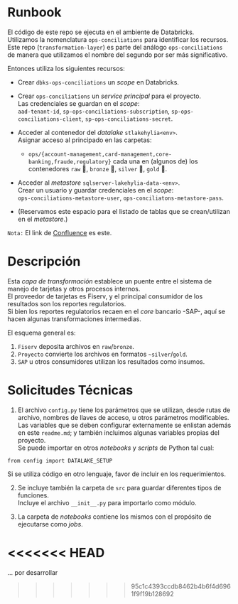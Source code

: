 # Runbook  
  
El código de este repo se ejecuta en el ambiente de Databricks.   
Utilizamos la nomenclatura `ops-conciliations` para identificar los recursos.  
Este repo (`transformation-layer`) es parte del análogo `ops-conciliations` de manera 
que utilizamos el nombre del segundo por ser más significativo.  

Entonces utiliza los siguientes recursos: 
* Crear `dbks-ops-conciliations` un _scope_ en Databricks.   

* Crear `ops-conciliations` un _service principal_ para el proyecto.  
  Las credenciales se guardan en el _scope_:  
  `aad-tenant-id`, `sp-ops-conciliations-subscription`, `sp-ops-conciliations-client`, `sp-ops-conciliations-secret`.  

* Acceder al contenedor del _datalake_ `stlakehylia<env>`.  
  Asignar acceso al principado en las carpetas:  
  - `ops/{account-management,card-management,core-banking,fraude,regulatory}`
  cada una en (algunos de) los contenedores `raw` 🥩, `bronze` 🥉, `silver` 🥈, `gold` 🥇.  

* Acceder al _metastore_ `sqlserver-lakehylia-data-<env>`.  
  Crear un usuario y guardar credenciales en el _scope_:  
  `ops-conciliations-metastore-user`, `ops-conciliatons-metastore-pass`.  

* (Reservamos este espacio para el listado de tablas que se crean/utilizan en el _metastore_.)  


`Nota:` El link de [Confluence][runbook] es este.  


# Descripción  
  
Esta _capa de transformación_ establece un puente entre el sistema de manejo de tarjetas y otros procesos internos.  
El proveedor de tarjetas es Fiserv, y el principal consumidor de los resultados son los reportes regulatorios.   
Si bien los reportes regulatorios recaen en el _core_ bancario -SAP-, aquí se hacen algunas transformaciones intermedias.  

El esquema general es:  
1. `Fiserv` deposita archivos en `raw`/`bronze`. 
2. `Proyecto` convierte los archivos en formatos `~silver`/`gold`. 
3. `SAP` u otros consumidores utilizan los resultados como insumos. 


# Solicitudes Técnicas  

1. El archivo `config.py` tiene los parámetros que se utilizan, desde rutas de archivo, 
  nombres de llaves de acceso, u otros parámetros modificables.   
  Las variables que se deben configurar externamente se enlistan además en este `readme.md`; 
  y también incluimos algunas variables propias del proyecto.  
  Se puede importar en otros _notebooks_ y _scripts_ de Python tal cual:  
  ```  
  from config import DATALAKE_SETUP  
  ```  
  Si se utiliza código en otro lenguaje, favor de incluir en los requerimientos. 

2. Se incluye también la carpeta de `src` para guardar diferentes tipos de funciones.  
  Incluye el archivo `__init__.py` para importarlo como módulo.  
  
4. La carpeta de _notebooks_ contiene los mismos con el propósito de ejecutarse como _jobs_.   



<<<<<<< HEAD
=======
... por desarrollar  
>>>>>>> 95c1c4393ccdb8462b4b6f4d6961f9f19b128692

[runbook]: https://bineo.atlassian.net/wiki/spaces/~6282a2fbd9ddcc006e9c3438/pages/1725595654/Conciliaciones+-+runbook


